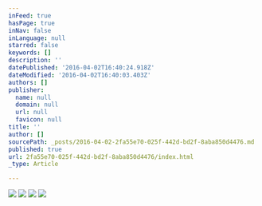 ```yaml
---
inFeed: true
hasPage: true
inNav: false
inLanguage: null
starred: false
keywords: []
description: ''
datePublished: '2016-04-02T16:40:24.918Z'
dateModified: '2016-04-02T16:40:03.403Z'
authors: []
publisher:
  name: null
  domain: null
  url: null
  favicon: null
title: ''
author: []
sourcePath: _posts/2016-04-02-2fa55e70-025f-442d-bd2f-8aba850d4476.md
published: true
url: 2fa55e70-025f-442d-bd2f-8aba850d4476/index.html
_type: Article

---
```

![](https://the-grid-user-content.s3-us-west-2.amazonaws.com/ac2216b7-d53a-4f5f-9087-e9595ed9f967.jpg)
![](https://the-grid-user-content.s3-us-west-2.amazonaws.com/9fb26b9c-3632-425b-99d1-b6a980d05d41.jpg)
![](https://the-grid-user-content.s3-us-west-2.amazonaws.com/36e75dd8-3f53-461f-a017-86b858e4cf11.jpg)
![](https://the-grid-user-content.s3-us-west-2.amazonaws.com/a6b4c65d-2791-44ff-b605-56a0b291bea2.jpg)